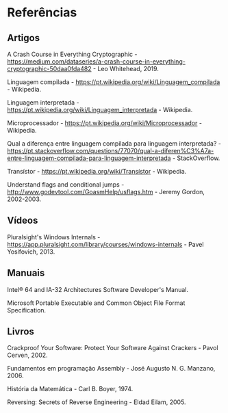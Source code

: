 # Referências

## Artigos

A Crash Course in Everything Cryptographic - https://medium.com/dataseries/a-crash-course-in-everything-cryptographic-50daa0fda482 - Leo Whitehead, 2019.

Linguagem compilada - https://pt.wikipedia.org/wiki/Linguagem_compilada - Wikipedia.

Linguagem interpretada - https://pt.wikipedia.org/wiki/Linguagem_interpretada - Wikipedia.

Microprocessador - https://pt.wikipedia.org/wiki/Microprocessador - Wikipedia.

Qual a diferença entre linguagem compilada para linguagem interpretada? - https://pt.stackoverflow.com/questions/77070/qual-a-diferen%C3%A7a-entre-linguagem-compilada-para-linguagem-interpretada - StackOverflow.

Transístor - https://pt.wikipedia.org/wiki/Transístor - Wikipedia.

Understand flags and conditional jumps - http://www.godevtool.com/GoasmHelp/usflags.htm - Jeremy Gordon, 2002-2003.

## Vídeos

Pluralsight's Windows Internals - https://app.pluralsight.com/library/courses/windows-internals - Pavel Yosifovich, 2013.

## Manuais

Intel® 64 and IA-32 Architectures Software Developer's Manual.

Microsoft Portable Executable and Common Object File Format Specification.

## Livros

Crackproof Your Software: Protect Your Software Against Crackers - Pavol Cerven, 2002.

Fundamentos em programação Assembly - José Augusto N. G. Manzano, 2006.

História da Matemática - Carl B. Boyer, 1974.

Reversing: Secrets of Reverse Engineering - Eldad Eilam, 2005.

